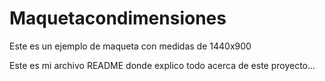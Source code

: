 # Maquetacondimensiones
Este es un ejemplo de maqueta con medidas de 1440x900


Este  es  mi archivo README donde explico todo acerca de este proyecto...

